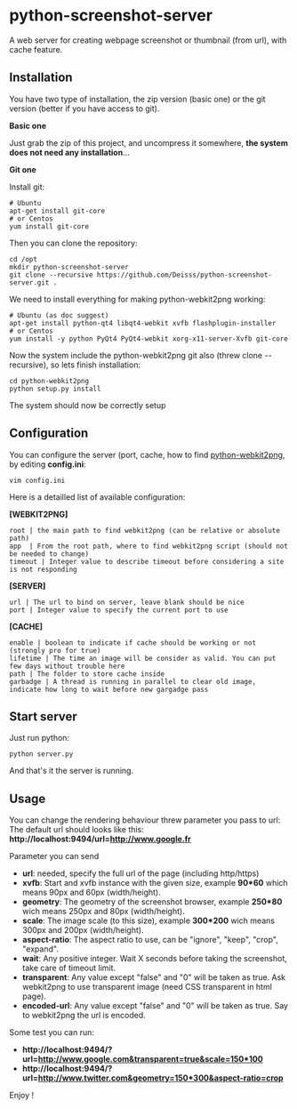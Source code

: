 python-screenshot-server
========================

A web server for creating webpage screenshot or thumbnail (from url), with cache feature.




Installation
------------


You have two type of installation, the zip version (basic one) or the git version (better if you have access to git).

**Basic one**

Just grab the zip of this project, and uncompress it somewhere, __the system does not need any installation__...


**Git one**

Install git:

    # Ubuntu
    apt-get install git-core
    # or Centos
    yum install git-core

Then you can clone the repository:

    cd /opt
    mkdir python-screenshot-server
    git clone --recursive https://github.com/Deisss/python-screenshot-server.git .

We need to install everything for making python-webkit2png working:

    # Ubuntu (as doc suggest)
    apt-get install python-qt4 libqt4-webkit xvfb flashplugin-installer
    # or Centos
    yum install -y python PyQt4 PyQt4-webkit xorg-x11-server-Xvfb git-core

Now the system include the python-webkit2png git also (threw clone --recursive), so lets finish installation:

    cd python-webkit2png
    python setup.py install

The system should now be correctly setup

Configuration
-------------

You can configure the server (port, cache, how to find [python-webkit2png](https://github.com/adamn/python-webkit2png), by editing __config.ini__:

    vim config.ini


Here is a detailled list of available configuration:

**[WEBKIT2PNG]**

    root | the main path to find webkit2png (can be relative or absolute path)
    app  | From the root path, where to find webkit2png script (should not be needed to change)
    timeout | Integer value to describe timeout before considering a site is not responding


**[SERVER]**

    url | The url to bind on server, leave blank should be nice
    port | Integer value to specify the current port to use


**[CACHE]**

    enable | boolean to indicate if cache should be working or not (strongly pro for true)
    lifetime | The time an image will be consider as valid. You can put few days without trouble here
    path | The folder to store cache inside
    garbadge | A thread is running in parallel to clear old image, indicate how long to wait before new gargadge pass




Start server
------------

Just run python:

    python server.py

And that's it the server is running.




Usage
-----

You can change the rendering behaviour threw parameter you pass to url:
The default url should looks like this: **http://localhost:9494/url=http://www.google.fr**

Parameter you can send
  * **url**: needed, specify the full url of the page (including http/https)
  * **xvfb**: Start and xvfb instance with the given size, example **90*60** which means 90px and 60px (width/height).
  * **geometry**: The geometry of the screenshot browser, example **250*80** wich means 250px and 80px (width/height).
  * **scale**: The image scale (to this size), example **300*200** wich means 300px and 200px (width/height).
  * **aspect-ratio**: The aspect ratio to use, can be "ignore", "keep", "crop", "expand".
  * **wait**: Any positive integer. Wait X seconds before taking the screenshot, take care of timeout limit.
  * **transparent**: Any value except "false" and "0" will be taken as true. Ask webkit2png to use transparent image (need CSS transparent in html page).
  * **encoded-url**: Any value except "false" and "0" will be taken as true. Say to webkit2png the url is encoded.

Some test you can run:
  * __http://localhost:9494/?url=http://www.google.com&transparent=true&scale=150*100__
  * __http://localhost:9494/?url=http://www.twitter.com&geometry=150*300&aspect-ratio=crop__

  
Enjoy !
